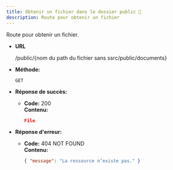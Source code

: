 ```yaml
---
title: Obtenir un fichier dans le dossier public 🛑
description: Route pour obtenir un fichier
---
```


Route pour obtenir un fichier.

- **URL**

  /public/{nom du path du fichier sans ssrc/public/documents}

- **Méthode:**

  `GET`

- **Réponse de succès:**
  - **Code:** 200 <br />
    **Contenu:**
    ```json
    File
    ```

* **Réponse d'erreur:**

  * **Code:** 404 NOT FOUND <br />
    **Contenu:** 
    ```json
    { "message": "La ressource n’existe pas." }
    ```
 
